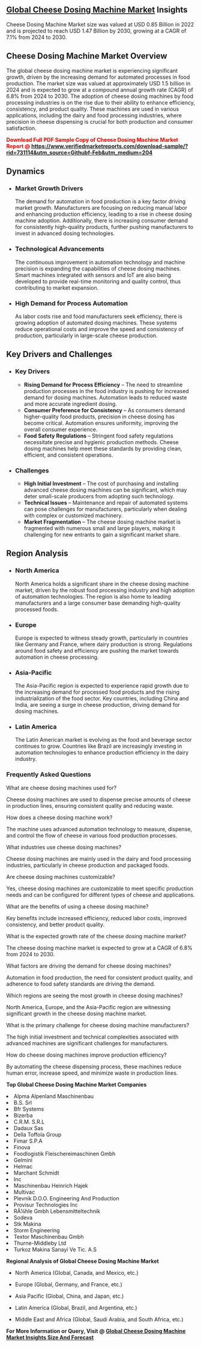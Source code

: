 <h2><a href="https://www.verifiedmarketreports.com/download-sample/?rid=731114&amp;utm_source=Githubf&amp;utm_medium=204" target="_blank">Global Cheese Dosing Machine Market</a> Insights</h2><p>Cheese Dosing Machine Market size was valued at USD 0.85 Billion in 2022 and is projected to reach USD 1.47 Billion by 2030, growing at a CAGR of 7.1% from 2024 to 2030.</p><p> <h2>Cheese Dosing Machine Market Overview</h2> <p>The global cheese dosing machine market is experiencing significant growth, driven by the increasing demand for automated processes in food production. The market size was valued at approximately USD 1.5 billion in 2024 and is expected to grow at a compound annual growth rate (CAGR) of 6.8% from 2024 to 2030. The adoption of cheese dosing machines by food processing industries is on the rise due to their ability to enhance efficiency, consistency, and product quality. These machines are used in various applications, including the dairy and food processing industries, where precision in cheese dispensing is crucial for both production and consumer satisfaction.</p> <p><strong><p><span class=""><span style="color: #ff0000;"><strong>Download Full PDF Sample Copy of Cheese Dosing Machine Market Report</strong> @ </span><a href="https://www.verifiedmarketreports.com/download-sample/?rid=731114&amp;utm_source=Githubf-Feb&amp;utm_medium=204" target="_blank">https://www.verifiedmarketreports.com/download-sample/?rid=731114&amp;utm_source=Githubf-Feb&amp;utm_medium=204</a></span></p></strong></p> <h2>Dynamics</h2> <ul> <li><h3>Market Growth Drivers</h3> The demand for automation in food production is a key factor driving market growth. Manufacturers are focusing on reducing manual labor and enhancing production efficiency, leading to a rise in cheese dosing machine adoption. Additionally, there is increasing consumer demand for consistently high-quality products, further pushing manufacturers to invest in advanced dosing technologies. </li> <li><h3>Technological Advancements</h3> The continuous improvement in automation technology and machine precision is expanding the capabilities of cheese dosing machines. Smart machines integrated with sensors and IoT are also being developed to provide real-time monitoring and quality control, thus contributing to market expansion. </li> <li><h3>High Demand for Process Automation</h3> As labor costs rise and food manufacturers seek efficiency, there is growing adoption of automated dosing machines. These systems reduce operational costs and improve the speed and consistency of production, particularly in large-scale cheese production. </li> </ul> <h2>Key Drivers and Challenges</h2> <ul> <li><h3>Key Drivers</h3> <ul> <li><strong>Rising Demand for Process Efficiency</strong> – The need to streamline production processes in the food industry is pushing for increased demand for dosing machines. Automation leads to reduced waste and more accurate ingredient dosing.</li> <li><strong>Consumer Preference for Consistency</strong> – As consumers demand higher-quality food products, precision in cheese dosing has become critical. Automation ensures uniformity, improving the overall consumer experience.</li> <li><strong>Food Safety Regulations</strong> – Stringent food safety regulations necessitate precise and hygienic production methods. Cheese dosing machines help meet these standards by providing clean, efficient, and consistent operations.</li> </ul> </li> <li><h3>Challenges</h3> <ul> <li><strong>High Initial Investment</strong> – The cost of purchasing and installing advanced cheese dosing machines can be significant, which may deter small-scale producers from adopting such technology.</li> <li><strong>Technical Issues</strong> – Maintenance and repair of automated systems can pose challenges for manufacturers, particularly when dealing with complex or customized machinery.</li> <li><strong>Market Fragmentation</strong> – The cheese dosing machine market is fragmented with numerous small and large players, making it challenging for new entrants to gain a significant market share.</li> </ul> </li> </ul> <h2>Region Analysis</h2> <ul> <li><h3>North America</h3> North America holds a significant share in the cheese dosing machine market, driven by the robust food processing industry and high adoption of automation technologies. The region is also home to leading manufacturers and a large consumer base demanding high-quality processed foods. </li> <li><h3>Europe</h3> Europe is expected to witness steady growth, particularly in countries like Germany and France, where dairy production is strong. Regulations around food safety and efficiency are pushing the market towards automation in cheese processing. </li> <li><h3>Asia-Pacific</h3> The Asia-Pacific region is expected to experience rapid growth due to the increasing demand for processed food products and the rising industrialization of the food sector. Key countries, including China and India, are seeing a surge in cheese production, driving demand for dosing machines. </li> <li><h3>Latin America</h3> The Latin American market is evolving as the food and beverage sector continues to grow. Countries like Brazil are increasingly investing in automation technologies to enhance production efficiency in the dairy industry. </li> </ul> <h3>Frequently Asked Questions</h3> <p>What are cheese dosing machines used for?</p> <p>Cheese dosing machines are used to dispense precise amounts of cheese in production lines, ensuring consistent quality and reducing waste.</p> <p>How does a cheese dosing machine work?</p> <p>The machine uses advanced automation technology to measure, dispense, and control the flow of cheese in various food production processes.</p> <p>What industries use cheese dosing machines?</p> <p>Cheese dosing machines are mainly used in the dairy and food processing industries, particularly in cheese production and packaged foods.</p> <p>Are cheese dosing machines customizable?</p> <p>Yes, cheese dosing machines are customizable to meet specific production needs and can be configured for different types of cheese and applications.</p> <p>What are the benefits of using a cheese dosing machine?</p> <p>Key benefits include increased efficiency, reduced labor costs, improved consistency, and better product quality.</p> <p>What is the expected growth rate of the cheese dosing machine market?</p> <p>The cheese dosing machine market is expected to grow at a CAGR of 6.8% from 2024 to 2030.</p> <p>What factors are driving the demand for cheese dosing machines?</p> <p>Automation in food production, the need for consistent product quality, and adherence to food safety standards are driving the demand.</p> <p>Which regions are seeing the most growth in cheese dosing machines?</p> <p>North America, Europe, and the Asia-Pacific region are witnessing significant growth in the cheese dosing machine market.</p> <p>What is the primary challenge for cheese dosing machine manufacturers?</p> <p>The high initial investment and technical complexities associated with advanced machines are significant challenges for manufacturers.</p> <p>How do cheese dosing machines improve production efficiency?</p> <p>By automating the cheese dispensing process, these machines reduce human error, increase speed, and minimize waste in production lines.</p> </p><p><strong>Top Global Cheese Dosing Machine Market Companies</strong></p><div data-test-id=""><p><li>Alpma Alpenland Maschinenbau</li><li> B.S. Srl</li><li> Bfr Systems</li><li> Bizerba</li><li> C.R.M. S.R.L</li><li> Dadaux Sas</li><li> Della Toffola Group</li><li> Fimar S.P.A</li><li> Finova</li><li> Foodlogistik Fleischereimaschinen Gmbh</li><li> Gelmini</li><li> Helmac</li><li> Marchant Schmidt</li><li> Inc</li><li> Maschinenbau Heinrich Hajek</li><li> Multivac</li><li> Plevnik D.O.O. Engineering And Production</li><li> Provisur Technologies Inc</li><li> RÃ¼hle Gmbh Lebensmitteltechnik</li><li> Sodeva</li><li> Stk Makina</li><li> Storm Engineering</li><li> Textor Maschinenbau Gmbh</li><li> Thurne-Middleby Ltd</li><li> Turkoz Makina Sanayi Ve Tic. A.S</li></p><div><strong>Regional Analysis of&nbsp;Global Cheese Dosing Machine Market</strong></div><ul><li dir="ltr"><p dir="ltr">North America&nbsp;(Global, Canada, and Mexico, etc.)</p></li><li dir="ltr"><p dir="ltr">Europe (Global, Germany, and France, etc.)</p></li><li dir="ltr"><p dir="ltr">Asia Pacific&nbsp;(Global, China, and Japan, etc.)</p></li><li dir="ltr"><p dir="ltr">Latin America&nbsp;(Global, Brazil, and Argentina, etc.)</p></li><li dir="ltr">Middle East and Africa&nbsp;(Global, Saudi Arabia, and South Africa, etc.)</li></ul><p><strong>For More Information or Query, Visit @&nbsp;</strong><strong><a href="https://www.verifiedmarketreports.com/product/cheese-dosing-machine-market/?utm_source=Githubf&amp;utm_medium=204" target="_blank">Global Cheese Dosing Machine Market Insights Size And Forecast</a></strong></p></div>
